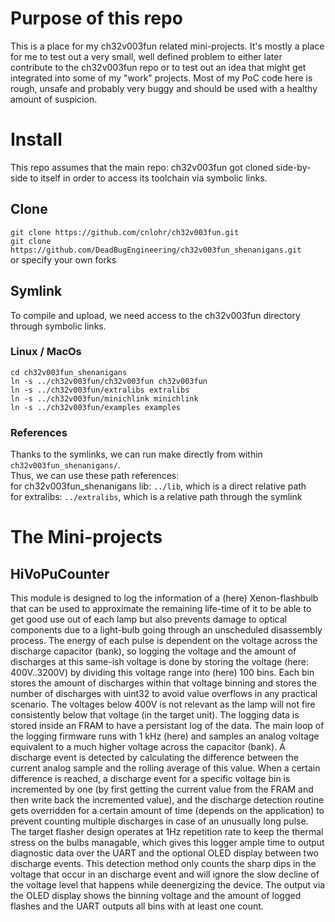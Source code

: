 # Purpose of this repo
This is a place for my ch32v003fun related mini-projects. It's mostly a place for me to test out a very small, well defined problem
to either later contribute to the ch32v003fun repo or to test out an idea that might get integrated into some of my "work" projects.
Most of my PoC code here is rough, unsafe and probably very buggy and should be used with a healthy amount of suspicion.

# Install
This repo assumes that the main repo: ch32v003fun got cloned side-by-side to itself in order to access its toolchain via symbolic links.

## Clone
`git clone https://github.com/cnlohr/ch32v003fun.git`  
`git clone https://github.com/DeadBugEngineering/ch32v003fun_shenanigans.git`  
or specify your own forks  

## Symlink
To compile and upload, we need access to the ch32v003fun directory through symbolic links.  

### Linux / MacOs
```
cd ch32v003fun_shenanigans
ln -s ../ch32v003fun/ch32v003fun ch32v003fun
ln -s ../ch32v003fun/extralibs extralibs
ln -s ../ch32v003fun/minichlink minichlink
ln -s ../ch32v003fun/examples examples
```

### References
Thanks to the symlinks, we can run make directly from within `ch32v003fun_shenanigans/`.  
Thus, we can use these path references:  
for ch32v003fun_shenanigans lib: `../lib`, which is a direct relative path  
for extralibs: `../extralibs`, which is a relative path through the symlink  

# The Mini-projects

## HiVoPuCounter
This module is designed to log the information of a (here) Xenon-flashbulb that can be used to approximate the
remaining life-time of it to be able to get good use out of each lamp but also prevents damage to optical components due to a
light-bulb going through an unscheduled disassembly process. The energy of each pulse is dependent on the voltage across the
discharge capacitor (bank), so logging the voltage and the amount of discharges at this same-ish voltage is done by storing
the voltage (here: 400V..3200V) by dividing this voltage range into (here) 100 bins. Each bin stores the amount of discharges
within that voltage binning and stores the number of discharges with uint32 to avoid value overflows in any practical scenario.
The voltages below 400V is not relevant as the lamp will not fire consistently below that voltage (in the target unit). 
The logging data is stored inside an FRAM to have a persistant log of the data. 
The main loop of the logging firmware runs with 1 kHz (here) and samples an analog voltage equivalent to a much higher voltage
across the capacitor (bank). A discharge event is detected by calculating the difference between the current analog sample and
the rolling average of this value. When a certain difference is reached, a discharge event for a specific voltage bin is
incremented by one (by first getting the current value from the FRAM and then write back the incremented value),
and the discharge detection routine gets overridden for a certain amount of time (depends on the application) to prevent
counting multiple discharges in case of an unusually long pulse.
The target flasher design operates at 1Hz repetition rate to keep the thermal stress on the bulbs managable, 
which gives this logger ample time to output diagnostic data over the UART and the optional OLED display between two discharge
events. This detection method only counts the sharp dips in the voltage that occur in an discharge event and will ignore the
slow decline of the voltage level that happens while deenergizing the device.
The output via the OLED display shows the binning voltage and the amount of logged flashes and the UART outputs all bins with
at least one count.
